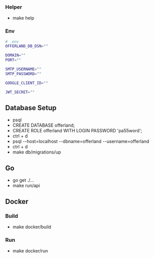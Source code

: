 ### Helper

-   make help

### Env
```sh
# .env
OFFERLAND_DB_DSN=""

DOMAIN=""
PORT=""

SMTP_USERNAME=""
SMTP_PASSWORD=""

GOOGLE_CLIENT_ID=""

JWT_SECRET=""
```

## Database Setup

- psql
- CREATE DATABASE offerland;
- CREATE ROLE offerland WITH LOGIN PASSWORD 'pa55word';
- ctrl + d
- psql --host=localhost --dbname=offerland --username=offerland
- ctrl + d
- make db/migrations/up

## Go
- go get ./...
- make run/api

## Docker
### Build
- make docker/build
### Run
- make docker/run